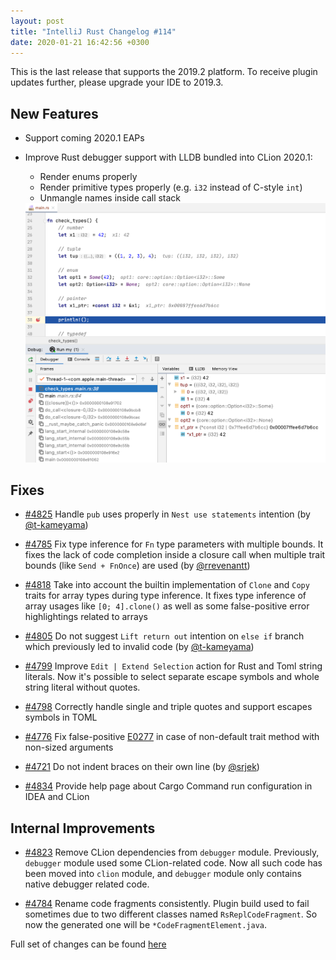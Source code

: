 ```yaml
---
layout: post
title: "IntelliJ Rust Changelog #114"
date: 2020-01-21 16:42:56 +0300
---
```



This is the last release that supports the 2019.2 platform. To receive plugin updates further, please upgrade your IDE to 2019.3.

## New Features

<!-- TODO -->
* Support coming 2020.1 EAPs

* Improve Rust debugger support with LLDB bundled into CLion 2020.1:
    * Render enums properly
    * Render primitive types properly (e.g. `i32` instead of C-style `int`)
    * Unmangle names inside call stack

    <img src="/assets/posts/changelog-114/lldb-improvement.png" alt="Rust debugger support with LLDB" width="700px"/>

## Fixes

* [#4825] Handle `pub` uses properly in `Nest use statements` intention (by [@t-kameyama])

* [#4785] Fix type inference for `Fn` type parameters with multiple bounds.
It fixes the lack of code completion inside a closure call when multiple trait bounds (like `Send + FnOnce`) are used (by [@rrevenantt])

* [#4818] Take into account the builtin implementation of `Clone` and `Copy` traits for array types during type inference.
It fixes type inference of array usages like `[0; 4].clone()` as well as some false-positive error highlightings
related to arrays

* [#4805] Do not suggest `Lift return out` intention on `else if` branch which previously led to invalid code (by [@t-kameyama])

* [#4799] Improve `Edit | Extend Selection` action for Rust and Toml string literals.
Now it's possible to select separate escape symbols and whole string literal without quotes.

* [#4798] Correctly handle single and triple quotes and support escapes symbols in TOML

* [#4776] Fix false-positive [E0277](https://doc.rust-lang.org/error-index.html#E0277) in case of non-default trait method with non-sized arguments

* [#4721] Do not indent braces on their own line (by [@srjek])

* [#4834] Provide help page about Cargo Command run configuration in IDEA and CLion

## Internal Improvements

* [#4823] Remove CLion dependencies from `debugger` module.
Previously, `debugger` module used some CLion-related code. Now all such code has been moved into `clion` module,
and `debugger` module only contains native debugger related code.

* [#4784] Rename code fragments consistently.
Plugin build used to fail sometimes due to two different classes named `RsReplCodeFragment`.
So now the generated one will be `*CodeFragmentElement.java`.


Full set of changes can be found [here](https://github.com/intellij-rust/intellij-rust/milestone/22?closed=1)

[@rrevenantt]: https://github.com/rrevenantt
[@srjek]: https://github.com/srjek
[@t-kameyama]: https://github.com/t-kameyama






[#4721]: https://github.com/intellij-rust/intellij-rust/pull/4721
[#4776]: https://github.com/intellij-rust/intellij-rust/pull/4776
[#4784]: https://github.com/intellij-rust/intellij-rust/pull/4784
[#4785]: https://github.com/intellij-rust/intellij-rust/pull/4785
[#4798]: https://github.com/intellij-rust/intellij-rust/pull/4798
[#4799]: https://github.com/intellij-rust/intellij-rust/pull/4799
[#4805]: https://github.com/intellij-rust/intellij-rust/pull/4805
[#4818]: https://github.com/intellij-rust/intellij-rust/pull/4818
[#4823]: https://github.com/intellij-rust/intellij-rust/pull/4823
[#4825]: https://github.com/intellij-rust/intellij-rust/pull/4825
[#4834]: https://github.com/intellij-rust/intellij-rust/pull/4834